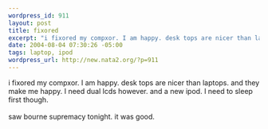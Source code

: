 ```yaml
--- 
wordpress_id: 911
layout: post
title: fixored
excerpt: "i fixored my compxor. I am happy. desk tops are nicer than laptops. and they make me happy. I need dual lcds however. and a new ipod. I need to sleep first though. saw bourne supremacy tonight. it was good. "
date: 2004-08-04 07:30:26 -05:00
tags: laptop, ipod
wordpress_url: http://new.nata2.org/?p=911
---
```

i fixored my compxor. I am happy. desk tops are nicer than laptops. and they make me happy. I need dual lcds however. and a new ipod. I need to sleep first though. <br/><br/>saw bourne supremacy tonight. it was good. 
